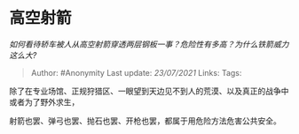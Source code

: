 # 高空射箭
*如何看待轿车被人从高空射箭穿透两层钢板一事？危险性有多高？为什么铁箭威力这么大?*

> Author: #Anonymity
> Last update: *23/07/2021*
> Links:
> Tags:

除了在专业场馆、正规狩猎区、一眼望到天边见不到人的荒漠、以及真正的战争中或者为了野外求生，

射箭也罢、弹弓也罢、抛石也罢、开枪也罢，都属于用危险方法危害公共安全。
